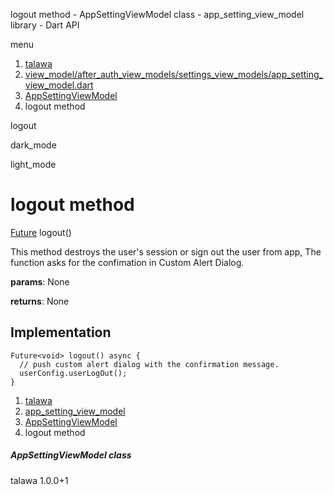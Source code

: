 




logout method - AppSettingViewModel class - app\_setting\_view\_model library - Dart API







menu

1. [talawa](../../index.html)
2. [view\_model/after\_auth\_view\_models/settings\_view\_models/app\_setting\_view\_model.dart](../../file-___home_harshil_Desktop_open-source_palisadoes_talawa_lib_view_model_after_auth_view_models_settings_view_models_app_setting_view_model/)
3. [AppSettingViewModel](../../file-___home_harshil_Desktop_open-source_palisadoes_talawa_lib_view_model_after_auth_view_models_settings_view_models_app_setting_view_model/AppSettingViewModel-class.html)
4. logout method

logout


dark\_mode

light\_mode




# logout method


[Future](https://api.flutter.dev/flutter/dart-core/Future-class.html)<void>
logout()

This method destroys the user's session or sign out the user from app, The function asks for the confimation in Custom Alert Dialog.

**params**:
None

**returns**:
None


## Implementation

```
Future<void> logout() async {
  // push custom alert dialog with the confirmation message.
  userConfig.userLogOut();
}
```

 


1. [talawa](../../index.html)
2. [app\_setting\_view\_model](../../file-___home_harshil_Desktop_open-source_palisadoes_talawa_lib_view_model_after_auth_view_models_settings_view_models_app_setting_view_model/)
3. [AppSettingViewModel](../../file-___home_harshil_Desktop_open-source_palisadoes_talawa_lib_view_model_after_auth_view_models_settings_view_models_app_setting_view_model/AppSettingViewModel-class.html)
4. logout method

##### AppSettingViewModel class





talawa
1.0.0+1






